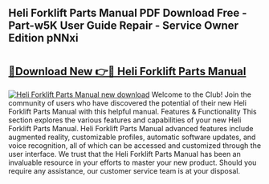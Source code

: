 ## Heli Forklift Parts Manual PDF Download Free - Part-w5K User Guide Repair - Service Owner Edition pNNxi

# <h2><a href="http://bc27512.oget.top/?id=Heli+Forklift+Parts+Manual">🔗Download New 👉🔴 Heli Forklift Parts Manual</a></h2>

[![Heli Forklift Parts Manual new download](https://i.imgur.com/5g1atiW.png)](http://bc27512.oget.top/?id=Heli+Forklift+Parts+Manual)
Welcome to the Club! Join the community of users who have discovered the potential of their new Heli Forklift Parts Manual with this helpful manual. Features & Functionality This section explores the various features and capabilities of your new Heli Forklift Parts Manual. Heli Forklift Parts Manual advanced features include augmented reality, customizable profiles, automatic software updates, and voice recognition, all of which can be accessed and customized through the user interface. We trust that the Heli Forklift Parts Manual has been an invaluable resource in your efforts to master your new product. Should you require any assistance, our customer service team is at your disposal.
